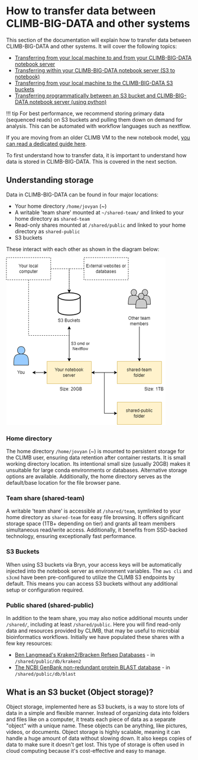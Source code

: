 # How to transfer data between CLIMB-BIG-DATA and other systems

This section of the documentation will explain how to transfer data between CLIMB-BIG-DATA and other systems. It will cover the following topics:

* [Transferring from your local machine to and from your CLIMB-BIG-DATA notebook server](upload-to-notebook.md)
* [Transferring within your CLIMB-BIG-DATA notebook server (S3 to notebook)](fetch-s3-to-notebook.md)
* [Transferring from your local machine to the CLIMB-BIG-DATA S3 buckets](upload-local-to-s3.md)
* [Transferring programmatically between an S3 bucket and CLIMB-BIG-DATA notebook server (using python)](program-s3-fetch.md)

<!-- prettier-ignore -->
!!! tip
    For best performance, we recommend storing primary data (sequenced reads) on S3 buckets and pulling them down on demand for analysis. This can 
    be automated with workflow languages such as nextflow. 

If you are moving from an older CLIMB VM to the new notebook model, [you can read a dedicated guide here](transfer-from-vm-to-s3.md).

To first understand how to transfer data, it is important to understand how data is stored in CLIMB-BIG-DATA. This is covered in the next section.

## Understanding storage

Data in CLIMB-BIG-DATA can be found in four major locations:

* Your home directory `/home/jovyan` (~)
* A writable 'team share' mounted at `~/shared-team/` and linked to your home directory as `shared-team`
* Read-only shares mounted at `/shared/public` and linked to your home directory as `shared-public`
* S3 buckets

These interact with each other as shown in the diagram below:

![climb-big-data storage](img/climb-storage.drawio.png)

### Home directory
The home directory `/home/jovyan` (~) is mounted to persistent storage for the CLIMB user, ensuring data retention after container restarts. It is small working directory location. Its intentional small size (usually 20GB) makes it unsuitable for large conda environments or databases. Alternative storage options are available. Additionally, the home directory serves as the default/base location for the file browser pane.
### Team share (shared-team)
A writable 'team share' is accessible at `/shared/team`, symlinked to your home directory as `shared-team` for easy file browsing. It offers significant storage space (1TB+ depending on tier) and grants all team members simultaneous read/write access. Additionally, it benefits from SSD-backed technology, ensuring exceptionally fast performance.
### S3 Buckets 
When using S3 buckets via Bryn, your access keys will be automatically injected into the notebook server as environment variables. The `aws cli` and `s3cmd` have been pre-configured to utilize the CLIMB S3 endpoints by default. This means you can access S3 buckets without any additional setup or configuration required.
###  Public shared (shared-public)
In addition to the team share, you may also notice additional mounts under `/shared/`, including at least `/shared/public`. Here you will find read-only data and resources provided by CLIMB, that may be useful to microbial bioinformatics workflows. Initially we have populated these shares with a few key resources:

- [Ben Langmead's Kraken2/Bracken Refseq Databases](https://benlangmead.github.io/aws-indexes/k2) - in `/shared/public/db/kraken2`
- [The NCBI GenBank non-redundant protein BLAST database](https://ftp.ncbi.nlm.nih.gov/blast/db/) - in `/shared/public/db/blast`

## What is an S3 bucket (Object storage)?
Object storage, implemented here as S3 buckets, is a way to store lots of data in a simple and flexible manner. Instead of organizing data into folders and files like on a computer, it treats each piece of data as a separate "object" with a unique name. These objects can be anything, like pictures, videos, or documents. Object storage is highly scalable, meaning it can handle a huge amount of data without slowing down. It also keeps copies of data to make sure it doesn't get lost. This type of storage is often used in cloud computing because it's cost-effective and easy to manage.

